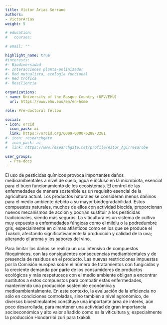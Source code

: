 ```yaml
---
title: Víctor Arias Serrano
authors:
- VictorArias
weight: 5

# education:
#   courses:

# email: ""

highlight_name: true
#interests:
#- Biodiversidad
#- Interacciones planta-polinizador 
#- Red mutualista, ecología funcional 
#- Red trófica
#- Resiliencia

organizations:
- name: University of the Basque Country (UPV/EHU)
  url: https://www.ehu.eus/en/en-home

role: Pre-doctoral fellow

social:
- icon: orcid
  icon_pack: ai
  link: https://orcid.org/0009-0000-6288-3281
#- icon: researchgate
#  icon_pack: ai
#  link: https://www.researchgate.net/profile/Aitor_Agirresarobe

user_groups: 
  - Pre-docs
---
```


El uso de pesticidas químicos provoca importantes daños medioambientales a nivel de suelo, agua e incluso en la microbiota, esencial para el buen funcionamiento de los ecosistemas. El control de las enfermedades de manera sostenible es un requisito esencial de la agricultura actual. Los productos naturales se consideran menos dañinos para el medio ambiente debido a su mayor biodegradabilidad. Estos compuestos naturales, muchos de ellos con actividad biocida, proporcionan nuevos mecanismos de acción y podrían sustituir a los pesticidas tradicionales, siendo más seguros. La viticultura es un sistema de cultivo muy expuesto a enfermedades fúngicas como el mildiu o la podredumbre gris, especialmente en climas atlánticos como en los que se produce el Txakoli, afectando significativamente la producción y calidad de la uva; alterando el aroma y los sabores del vino. 

Para limitar los daños se realiza un uso intensivo de compuestos fitoquímicos, con las consiguientes consecuencias mediambientales y de presencia de residuos en el producto. Las nuevas restricciones impuestas por la Comisión europea sobre el número de tratamientos con fungicidas y la creciente demanda por parte de los consumidores de productos ecológicos y más respetuosos con el medio ambiente obligan a encontrar sustitutos a estos compuestos para combatir estas enfermedades, manteniendo una producción sostenible económica y medioambientalmente. En este contexto, la evaluación de la eficiencia no sólo en condiciones controladas, sino también a nivel agronómico, de diversos bioestimulantes constituye una importante área de interés, aún poco desarrollada, para mantener una actividad de gran importancia socioeconómica y alto valor añadido como es la viticultura y, especialmente la producción  Hondarribi zuri para txakolí.  
